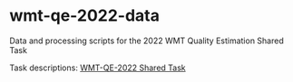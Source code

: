 # wmt-qe-2022-data

Data and processing scripts for the 2022 WMT Quality Estimation Shared Task

Task descriptions: [WMT-QE-2022 Shared Task](https://wmt-qe-task.github.io/)